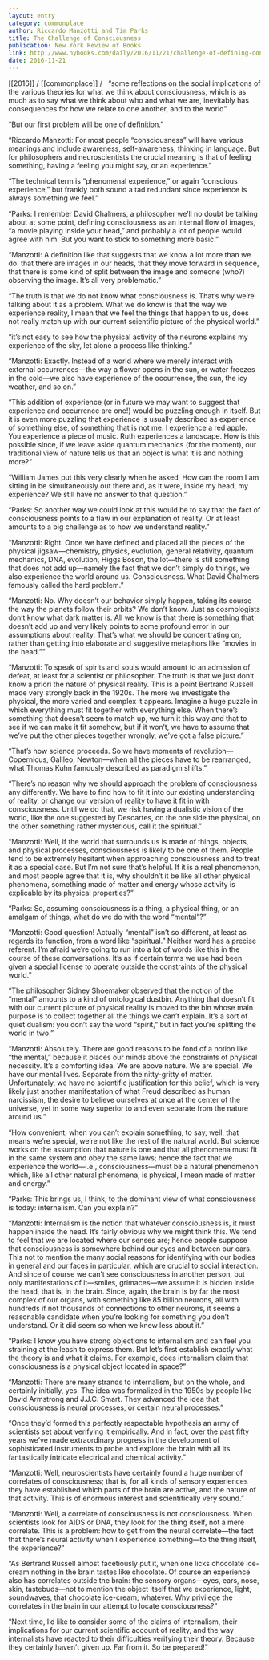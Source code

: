 ```yaml
---
layout: entry
category: commonplace
author: Riccardo Manzotti and Tim Parks
title: The Challenge of Consciousness
publication: New York Review of Books
link: http://www.nybooks.com/daily/2016/11/21/challenge-of-defining-consciousness/
date: 2016-11-21
---
```


[[2016]] / [[commonplace]] / 
 
“some reflections on the social implications of the various theories for what we think about consciousness, which is as much as to say what we think about who and what we are, inevitably has consequences for how we relate to one another, and to the world”

“But our first problem will be one of definition.”

“Riccardo Manzotti: For most people “consciousness” will have various meanings and include awareness, self-awareness, thinking in language. But for philosophers and neuroscientists the crucial meaning is that of feeling something, having a feeling you might say, or an experience.”

“The technical term is “phenomenal experience,” or again “conscious experience,” but frankly both sound a tad redundant since experience is always something we feel.”

“Parks: I remember David Chalmers, a philosopher we’ll no doubt be talking about at some point, defining consciousness as an internal flow of images, “a movie playing inside your head,” and probably a lot of people would agree with him. But you want to stick to something more basic.”

“Manzotti: A definition like that suggests that we know a lot more than we do: that there are images in our heads, that they move forward in sequence, that there is some kind of split between the image and someone (who?) observing the image. It’s all very problematic.”

“The truth is that we do not know what consciousness is. That’s why we’re talking about it as a problem. What we do know is that the way we experience reality, I mean that we feel the things that happen to us, does not really match up with our current scientific picture of the physical world.”



“it’s not easy to see how the physical activity of the neurons explains my experience of the sky, let alone a process like thinking.”



“Manzotti: Exactly. Instead of a world where we merely interact with external occurrences—the way a flower opens in the sun, or water freezes in the cold—we also have experience of the occurrence, the sun, the icy weather, and so on.”



“This addition of experience (or in future we may want to suggest that experience and occurrence are one!) would be puzzling enough in itself. But it is even more puzzling that experience is usually described as experience of something else, of something that is not me. I experience a red apple. You experience a piece of music. Ruth experiences a landscape. How is this possible since, if we leave aside quantum mechanics (for the moment), our traditional view of nature tells us that an object is what it is and nothing more?”



“William James put this very clearly when he asked, How can the room I am sitting in be simultaneously out there and, as it were, inside my head, my experience? We still have no answer to that question.”



“Parks: So another way we could look at this would be to say that the fact of consciousness points to a flaw in our explanation of reality. Or at least amounts to a big challenge as to how we understand reality.”



“Manzotti: Right. Once we have defined and placed all the pieces of the physical jigsaw—chemistry, physics, evolution, general relativity, quantum mechanics, DNA, evolution, Higgs Boson, the lot—there is still something that does not add up—namely the fact that we don’t simply do things, we also experience the world around us. Consciousness. What David Chalmers famously called the hard problem.”



“Manzotti: No. Why doesn’t our behavior simply happen, taking its course the way the planets follow their orbits? We don’t know. Just as cosmologists don’t know what dark matter is. All we know is that there is something that doesn’t add up and very likely points to some profound error in our assumptions about reality. That’s what we should be concentrating on, rather than getting into elaborate and suggestive metaphors like “movies in the head.””



“Manzotti: To speak of spirits and souls would amount to an admission of defeat, at least for a scientist or philosopher. The truth is that we just don’t know a priori the nature of physical reality. This is a point Bertrand Russell made very strongly back in the 1920s. The more we investigate the physical, the more varied and complex it appears. Imagine a huge puzzle in which everything must fit together with everything else. When there’s something that doesn’t seem to match up, we turn it this way and that to see if we can make it fit somehow, but if it won’t, we have to assume that we’ve put the other pieces together wrongly, we’ve got a false picture.”



“That’s how science proceeds. So we have moments of revolution—Copernicus, Galileo, Newton—when all the pieces have to be rearranged, what Thomas Kuhn famously described as paradigm shifts.”



“There’s no reason why we should approach the problem of consciousness any differently. We have to find how to fit it into our existing understanding of reality, or change our version of reality to have it fit in with consciousness. Until we do that, we risk having a dualistic vision of the world, like the one suggested by Descartes, on the one side the physical, on the other something rather mysterious, call it the spiritual.”



“Manzotti: Well, if the world that surrounds us is made of things, objects, and physical processes, consciousness is likely to be one of them. People tend to be extremely hesitant when approaching consciousness and to treat it as a special case. But I’m not sure that’s helpful. If it is a real phenomenon, and most people agree that it is, why shouldn’t it be like all other physical phenomena, something made of matter and energy whose activity is explicable by its physical properties?”



“Parks: So, assuming consciousness is a thing, a physical thing, or an amalgam of things, what do we do with the word “mental”?”



“Manzotti: Good question! Actually “mental” isn’t so different, at least as regards its function, from a word like “spiritual.” Neither word has a precise referent. I’m afraid we’re going to run into a lot of words like this in the course of these conversations. It’s as if certain terms we use had been given a special license to operate outside the constraints of the physical world.”



“The philosopher Sidney Shoemaker observed that the notion of the “mental” amounts to a kind of ontological dustbin. Anything that doesn’t fit with our current picture of physical reality is moved to the bin whose main purpose is to collect together all the things we can’t explain. It’s a sort of quiet dualism: you don’t say the word “spirit,” but in fact you’re splitting the world in two.”



“Manzotti: Absolutely. There are good reasons to be fond of a notion like “the mental,” because it places our minds above the constraints of physical necessity. It’s a comforting idea. We are above nature. We are special. We have our mental lives. Separate from the nitty-gritty of matter. Unfortunately, we have no scientific justification for this belief, which is very likely just another manifestation of what Freud described as human narcissism, the desire to believe ourselves at once at the center of the universe, yet in some way superior to and even separate from the nature around us.”



“How convenient, when you can’t explain something, to say, well, that means we’re special, we’re not like the rest of the natural world. But science works on the assumption that nature is one and that all phenomena must fit in the same system and obey the same laws; hence the fact that we experience the world—i.e., consciousness—must be a natural phenomenon which, like all other natural phenomena, is physical, I mean made of matter and energy.”



“Parks: This brings us, I think, to the dominant view of what consciousness is today: internalism. Can you explain?”



“Manzotti: Internalism is the notion that whatever consciousness is, it must happen inside the head. It’s fairly obvious why we might think this. We tend to feel that we are located where our senses are; hence people suppose that consciousness is somewhere behind our eyes and between our ears. This not to mention the many social reasons for identifying with our bodies in general and our faces in particular, which are crucial to social interaction. And since of course we can’t see consciousness in another person, but only manifestations of it—smiles, grimaces—we assume it is hidden inside the head, that is, in the brain. Since, again, the brain is by far the most complex of our organs, with something like 85 billion neurons, all with hundreds if not thousands of connections to other neurons, it seems a reasonable candidate when you’re looking for something you don’t understand. Or it did seem so when we knew less about it.”



“Parks: I know you have strong objections to internalism and can feel you straining at the leash to express them. But let’s first establish exactly what the theory is and what it claims. For example, does internalism claim that consciousness is a physical object located in space?”



“Manzotti: There are many strands to internalism, but on the whole, and certainly initially, yes. The idea was formalized in the 1950s by people like David Armstrong and J.J.C. Smart. They advanced the idea that consciousness is neural processes, or certain neural processes.”



“Once they’d formed this perfectly respectable hypothesis an army of scientists set about verifying it empirically. And in fact, over the past fifty years we’ve made extraordinary progress in the development of sophisticated instruments to probe and explore the brain with all its fantastically intricate electrical and chemical activity.”



“Manzotti: Well, neuroscientists have certainly found a huge number of correlates of consciousness; that is, for all kinds of sensory experiences they have established which parts of the brain are active, and the nature of that activity. This is of enormous interest and scientifically very sound.”



“Manzotti: Well, a correlate of consciousness is not consciousness. When scientists look for AIDS or DNA, they look for the thing itself, not a mere correlate. This is a problem: how to get from the neural correlate—the fact that there’s neural activity when I experience something—to the thing itself, the experience?”



“As Bertrand Russell almost facetiously put it, when one licks chocolate ice-cream nothing in the brain tastes like chocolate. Of course an experience also has correlates outside the brain: the sensory organs—eyes, ears, nose, skin, tastebuds—not to mention the object itself that we experience, light, soundwaves, that chocolate ice-cream, whatever. Why privilege the correlates in the brain in our attempt to locate consciousness?”



“Next time, I’d like to consider some of the claims of internalism, their implications for our current scientific account of reality, and the way internalists have reacted to their difficulties verifying their theory. Because they certainly haven’t given up. Far from it. So be prepared!”
